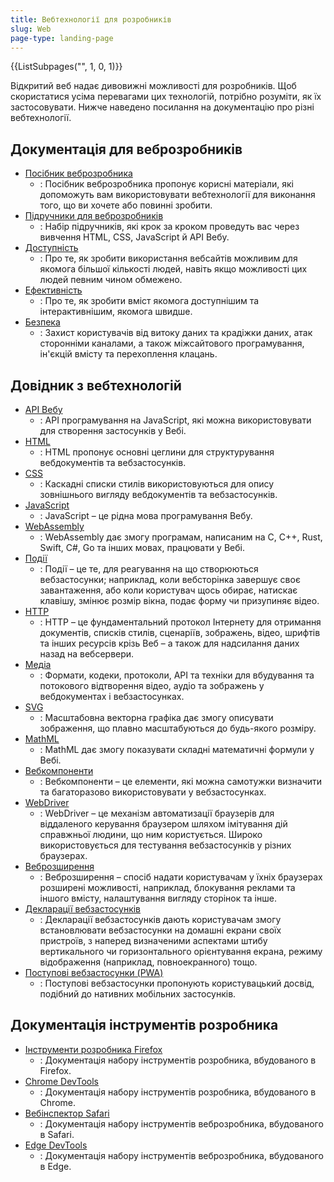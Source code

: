 ```yaml
---
title: Вебтехнології для розробників
slug: Web
page-type: landing-page
---
```


<section id="Quick_links">
  {{ListSubpages("", 1, 0, 1)}}
</section>

Відкритий веб надає дивовижні можливості для розробників. Щоб скористатися усіма перевагами цих технологій, потрібно розуміти, як їх застосовувати. Нижче наведено посилання на документацію про різні вебтехнології.

## Документація для веброзробників

- [Посібник веброзробника](/uk/docs/Web/Guide)
  - : Посібник веброзробника пропонує корисні матеріали, які допоможуть вам використовувати вебтехнології для виконання того, що ви хочете або повинні зробити.
- [Підручники для веброзробників](/uk/docs/Web/Tutorials)
  - : Набір підручників, які крок за кроком проведуть вас через вивчення HTML, CSS, JavaScript й API Вебу.
- [Доступність](/uk/docs/Web/Accessibility)
  - : Про те, як зробити використання вебсайтів можливим для якомога більшої кількості людей, навіть якщо можливості цих людей певним чином обмежено.
- [Ефективність](/uk/docs/Web/Performance)
  - : Про те, як зробити вміст якомога доступнішим та інтерактивнішим, якомога швидше.
- [Безпека](/uk/docs/Web/Security)
  - : Захист користувачів від витоку даних та крадіжки даних, атак сторонніми каналами, а також міжсайтового програмування, ін'єкцій вмісту та перехоплення клацань.

## Довідник з вебтехнологій

- [API Вебу](/uk/docs/Web/API)
  - : API програмування на JavaScript, які можна використовувати для створення застосунків у Вебі.
- [HTML](/uk/docs/Web/HTML)
  - : HTML пропонує основні цеглини для структурування вебдокументів та вебзастосунків.
- [CSS](/uk/docs/Web/CSS)
  - : Каскадні списки стилів використовуються для опису зовнішнього вигляду вебдокументів та вебзастосунків.
- [JavaScript](/uk/docs/Web/JavaScript)
  - : JavaScript – це рідна мова програмування Вебу.
- [WebAssembly](/uk/docs/WebAssembly)
  - : WebAssembly дає змогу програмам, написаним на C, C++, Rust, Swift, C#, Go та інших мовах, працювати у Вебі.
- [Події](/uk/docs/Web/Events)
  - : Події – це те, для реагування на що створюються вебзастосунки; наприклад, коли вебсторінка завершує своє завантаження, або коли користувач щось обирає, натискає клавішу, змінює розмір вікна, подає форму чи призупиняє відео.
- [HTTP](/uk/docs/Web/HTTP)
  - : HTTP – це фундаментальний протокол Інтернету для отримання документів, списків стилів, сценаріїв, зображень, відео, шрифтів та інших ресурсів крізь Веб – а також для надсилання даних назад на вебсервери.
- [Медіа](/uk/docs/Web/Media)
  - : Формати, кодеки, протоколи, API та техніки для вбудування та потокового відтворення відео, аудіо та зображень у вебдокументах і вебзастосунках.
- [SVG](/uk/docs/Web/SVG)
  - : Масштабовна векторна графіка дає змогу описувати зображення, що плавно масштабуються до будь-якого розміру.
- [MathML](/uk/docs/Web/MathML)
  - : MathML дає змогу показувати складні математичні формули у Вебі.
- [Вебкомпоненти](/uk/docs/Web/API/Web_components)
  - : Вебкомпоненти – це елементи, які можна самотужки визначити та багаторазово використовувати у вебзастосунках.
- [WebDriver](/uk/docs/Web/WebDriver)
  - : WebDriver – це механізм автоматизації браузерів для віддаленого керування браузером шляхом імітування дій справжньої людини, що ним користується. Широко використовується для тестування вебзастосунків у різних браузерах.
- [Веброзширення](/uk/docs/Mozilla/Add-ons/WebExtensions)
  - : Веброзширення – спосіб надати користувачам у їхніх браузерах розширені можливості, наприклад, блокування реклами та іншого вмісту, налаштування вигляду сторінок та інше.
- [Декларації вебзастосунків](/uk/docs/Web/Manifest)
  - : Декларації вебзастосунків дають користувачам змогу встановлювати вебзастосунки на домашні екрани своїх пристроїв, з наперед визначеними аспектами штибу вертикального чи горизонтального орієнтування екрана, режиму відображення (наприклад, повноекранного) тощо.
- [Поступові вебзастосунки (PWA)](/uk/docs/Web/Progressive_web_apps)
  - : Поступові вебзастосунки пропонують користувацький досвід, подібний до нативних мобільних застосунків.

## Документація інструментів розробника

- [Інструменти розробника Firefox](https://firefox-source-docs.mozilla.org/devtools-user/index.html)
  - : Документація набору інструментів розробника, вбудованого в Firefox.
- [Chrome DevTools](https://developer.chrome.com/docs/devtools/)
  - : Документація набору інструментів розробника, вбудованого в Chrome.
- [Вебінспектор Safari](https://webkit.org/web-inspector/)
  - : Документація набору інструментів веброзробника, вбудованого в Safari.
- [Edge DevTools](https://docs.microsoft.com/microsoft-edge/devtools-guide-chromium/landing/)
  - : Документація набору інструментів веброзробника, вбудованого в Edge.
